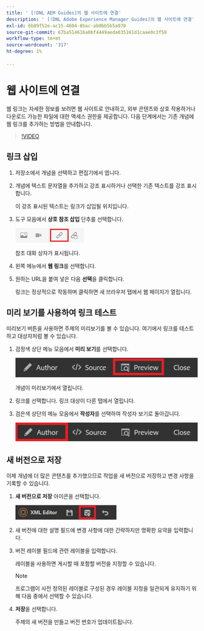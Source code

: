 ```yaml
---
title: ' [!DNL AEM Guides]의 웹 사이트에 연결'
description: ' [!DNL Adobe Experience Manager Guides]의 웹 사이트에 연결'
exl-id: 6b89f52e-ac15-4604-8bac-ab0bb5b5a978
source-git-commit: 67ba514616a0bf4449aeda035161d1caae0c3f50
workflow-type: tm+mt
source-wordcount: '317'
ht-degree: 1%

---
```


# 웹 사이트에 연결

웹 링크는 자세한 정보를 보려면 웹 사이트로 안내하고, 외부 콘텐츠와 상호 작용하거나 다운로드 가능한 파일에 대한 액세스 권한을 제공합니다. 다음 단계에서는 기존 개념에 웹 링크를 추가하는 방법을 안내합니다.

>[!VIDEO](https://video.tv.adobe.com/v/336656?quality=12&learn=on)

## 링크 삽입

1. 저장소에서 개념을 선택하고 편집기에서 엽니다.
1. 개념에 텍스트 문자열을 추가하고 강조 표시하거나 선택한 기존 텍스트를 강조 표시합니다.

   이 강조 표시된 텍스트는 링크가 삽입될 위치입니다.
1. 도구 모음에서 **상호 참조 삽입** 단추를 선택합니다.

   ![상호 참조 삽입 아이콘](images/lesson-5/insert-crossref-icon.png)

   참조 대화 상자가 표시됩니다.


1. 왼쪽 메뉴에서 **웹 링크**&#x200B;를 선택합니다.
1. 원하는 URL을 붙여 넣은 다음 **선택**&#x200B;을 클릭합니다.

   링크는 정상적으로 작동하며 클릭하면 새 브라우저 탭에서 웹 페이지가 열립니다.

## 미리 보기를 사용하여 링크 테스트

미리보기 버튼을 사용하면 주제의 미리보기를 볼 수 있습니다. 여기에서 링크를 테스트하고 대상자처럼 볼 수 있습니다.

1. 검정색 상단 메뉴 모음에서 **미리 보기**&#x200B;를 선택합니다.

   ![미리보기 버튼](images/common/select-preview.png)

   개념이 미리보기에서 열립니다.

1. 링크를 선택합니다.
링크 대상이 다른 탭에서 열립니다.
1. 검은색 상단의 메뉴 모음에서 **작성자**&#x200B;를 선택하여 작성자 보기로 돌아갑니다.

   ![작성자 단추](images/lesson-5/author-map.png)


## 새 버전으로 저장

이제 개념에 더 많은 콘텐츠를 추가했으므로 작업을 새 버전으로 저장하고 변경 사항을 기록할 수 있습니다.

1. **새 버전으로 저장** 아이콘을 선택합니다.

   ![새 버전으로 저장 아이콘](images/common/save-as-new-version.png)

1. 새 버전에 대한 설명 필드에 변경 사항에 대한 간략하지만 명확한 요약을 입력합니다.
1. 버전 레이블 필드에 관련 레이블을 입력합니다.

   레이블을 사용하면 게시할 때 포함할 버전을 지정할 수 있습니다.

   >[!NOTE]
   > 
   > 프로그램이 사전 정의된 레이블로 구성된 경우 레이블 지정을 일관되게 유지하기 위해 다음 중에서 선택할 수 있습니다.

1. **저장**&#x200B;을 선택합니다.

   주제의 새 버전을 만들고 버전 번호가 업데이트됩니다.
